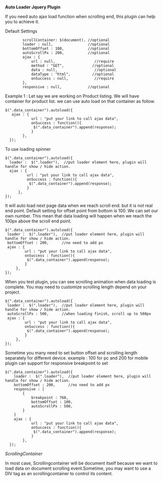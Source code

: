 **Auto Loader Jquery Plugin**

   If you need auto ajax load function when scrolling end, this plugin can help you to achieve it.

Default Settings
```
        scrollContainer: $(document), //optional
        loader : null,                //optional
        bottomOffset : 100,           //optional
        autoScrollPx : 200,           //optional
        ajax : {
            url : null,                  //require
            method : "GET",             //optional
            data : null,                 //optional
            dataType : "html",          //optional
            onSuccess : null,            //require
        },
        responsive : null,            //optional
```
Example 1 :
Let say we are working on Product listing. We will have container for product list.
we can use auto load on that container as follow.
```
$(".data_container").autoload({
   ajax : {
            url : "put your link to call ajax data",
            onSuccess : function(){
             $(".data_container").append(response);
            }
        },
  });
  ```
  To use loading spinner 
  ```
$(".data_container").autoload({
    loader :  $(".loader"),  //put loader element here, plugin will handle for show / hide action.
    ajax : {
            url : "put your link to call ajax data",
            onSuccess : function(){
             $(".data_container").append(response);
            }
        },
  });
  ```
  It will auto load next page data when we reach scroll end. but it is not real end point. 
  Default setting for offset point from bottom is 100. We can set our own number.
  This mean that data loading will happen when we reach the 100px above the scroll end point.
   ```
$(".data_container").autoload({
    loader :  $(".loader"),  //put loader element here, plugin will handle for show / hide action.
    bottomOffset : 200,      //no need to add px
    ajax : {
            url : "put your link to call ajax data",
            onSuccess : function(){
             $(".data_container").append(response);
            }
        },
  });
  ```
  When you test plugin, you can see scrolling animation when data loading is complete.
  You may need to customize scrolling length depend on your project.
   ```
$(".data_container").autoload({
    loader :  $(".loader"),  //put loader element here, plugin will handle for show / hide action.
    autoScrollPx : 500,      //when loading finish, scroll up to 500px
    ajax : {
            url : "put your link to call ajax data",
            onSuccess : function(){
             $(".data_container").append(response);
            }
        },
  });
  ```
  
  Sometime you many need to set button offset and scrolling length separately for different device.
  example :  100 for pc and 200 for mobile
  plugin can support for responsive breakpoint to set
```
$(".data_container").autoload({
    loader :  $(".loader"),  //put loader element here, plugin will handle for show / hide action.
    bottomOffset : 200,      //no need to add px
    responsive : [
        {
			breakpoint : 768,
			bottomOffset : 100,
			autoScrollPx : 500,
		}
    ]
    ajax : {
            url : "put your link to call ajax data",
            onSuccess : function(){
             $(".data_container").append(response);
            }
        },
  });
  ```
  *ScrollingContainer*

  In most case, Scrollingcontainer will be document itself because we want to load data on document scrolling event.Sometime, you may want to use a DIV tag as an scrollingcontainer to control its content.
  
  
  